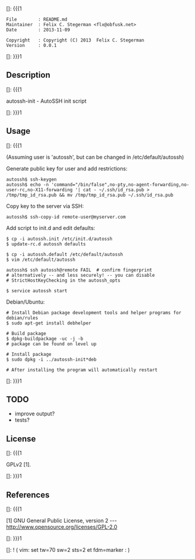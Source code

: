 []: {{{1

    File        : README.md
    Maintainer  : Felix C. Stegerman <flx@obfusk.net>
    Date        : 2013-11-09

    Copyright   : Copyright (C) 2013  Felix C. Stegerman
    Version     : 0.0.1

[]: }}}1

## Description
[]: {{{1

  autossh-init - AutoSSH init script

[]: }}}1

## Usage
[]: {{{1

(Assuming user is 'autossh', but can be changed in /etc/default/autossh)


  Generate public key for user and add restrictions:

    autossh$ ssh-keygen
    autossh$ echo -n 'command="/bin/false",no-pty,no-agent-forwarding,no-user-rc,no-X11-forwarding '| cat - ~/.ssh/id_rsa.pub > /tmp/tmp_id_rsa.pub && mv /tmp/tmp_id_rsa.pub ~/.ssh/id_rsa.pub

  Copy key to the server via SSH:

    autossh$ ssh-copy-id remote-user@myserver.com

  Add script to init.d and edit defaults:

    $ cp -i autossh.init /etc/init.d/autossh
    $ update-rc.d autossh defaults

    $ cp -i autossh.default /etc/default/autossh
    $ vim /etc/default/autossh

    autossh$ ssh autossh@remote FAIL  # confirm fingerprint
    # alternatively -- and less securely! -- you can disable
    # StrictHostKeyChecking in the autossh_opts

    $ service autossh start

  Debian/Ubuntu:

    # Install Debian package development tools and helper programs for debian/rules
    $ sudo apt-get install debhelper

    # Build package
    $ dpkg-buildpackage -uc -j -b
    # package can be found on level up

    # Install package
    $ sudo dpkg -i ../autossh-init*deb

    # After installing the program will automatically restart

[]: }}}1

## TODO

  * improve output?
  * tests?

## License
[]: {{{1

  GPLv2 [1].

[]: }}}1

## References
[]: {{{1

  [1] GNU General Public License, version 2
  --- http://www.opensource.org/licenses/GPL-2.0

[]: }}}1

[]: ! ( vim: set tw=70 sw=2 sts=2 et fdm=marker : )
